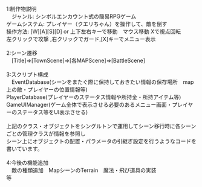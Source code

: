 1:制作物説明\
　ジャンル: シンボルエンカウント式の簡易RPGゲーム\
  ゲームシステム: プレイヤー（クエリちゃん）を操作して、敵を倒す\
  操作方法: [W][A][S][D] or 上下左右キーで移動　マウス移動 Xで視点回転\
  左クリックで攻撃 ,右クリックでガード,[X]キーでメニュー表示\
\
2:シーン遷移\
　[Title]=>[TownScene]=>[各MAPScene]=>[BattleScene]\
\
3:スクリプト構成\
　EventDatabase(シーンをまたぐ際に保持しておきたい情報の保存場所　map上の敵・プレイヤーの位置情報等)\
  PlayerDatabase(プレイヤーのステータス情報や所持金・所持アイテム等)\
  GameUIManager(ゲーム全体で表示させる必要のあるメニュー画面・プレイヤーのステータス等をUI表示させる)\
\
  上記のクラス・オブジェクトをシングルトンで運用してシーン移行時に各シーンごとの管理クラスが情報を参照し\
  シーン上にオブジェクトの配置・パラメータの引継ぎ設定を行うようなコードを書いています。\
\
4:今後の機能追加\
　敵の種類追加　MapシーンのTerrain　魔法・飛び道具の実装\
  等

